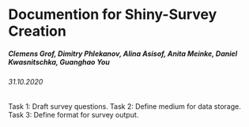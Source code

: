 # Documention for Shiny-Survey Creation
##### Clemens Grof, Dimitry Phlekanov, Alina Asisof, Anita Meinke, Daniel Kwasnitschka, Guanghao You

###### 31.10.2020
Task 1: Draft survey questions.
Task 2: Define medium for data storage.
Task 3: Define format for survey output.